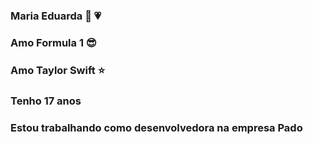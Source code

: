 ### Maria Eduarda 👋 :heartpulse:

### Amo Formula 1 :sunglasses:
### Amo Taylor Swift :star:
### Tenho 17 anos 
### Estou trabalhando como desenvolvedora na empresa Pado
